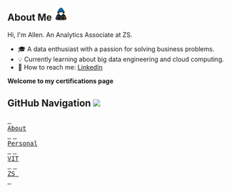 ## **About Me** <picture><img src = "assets/about_me.gif" width = 30px></picture>

Hi, I'm Allen. An Analytics Associate at ZS.
- 🎓 A data enthusiast with a passion for solving business problems.
- 💡 Currently learning about big data engineering and cloud computing.
- 💬 How to reach me: [LinkedIn](https://www.linkedin.com/in/allenbphilip/)

**Welcome to my certifications page**

## **GitHub Navigation** <img src="https://media2.giphy.com/media/QssGEmpkyEOhBCb7e1/giphy.gif?cid=ecf05e47a0n3gi1bfqntqmob8g9aid1oyj2wr3ds3mg700bl&rid=giphy.gif" width = 25px>
[<kbd> <br> About <br> </kbd>](https://github.com/allenalvin333/)
[<kbd> <br> Personal <br> </kbd>](https://github.com/abphilip-work/Certifications/blob/master/Personal/README.md)
[<kbd> <br> VIT <br> </kbd>](https://github.com/abphilip-work/Certifications/blob/master/VIT/README.md)
[<kbd> <br> ZS <br> </kbd>](https://github.com/abphilip-work/Certifications/blob/master/ZS/README.md)
